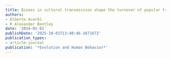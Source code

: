 ```yaml
---
title: Biases in cultural transmission shape the turnover of popular traits
authors:
- Alberto Acerbi
- R Alexander Bentley
date: '2014-01-01'
publishDate: '2025-10-01T13:40:46.167167Z'
publication_types:
- article-journal
publication: '*Evolution and Human Behavior*'
---
```

